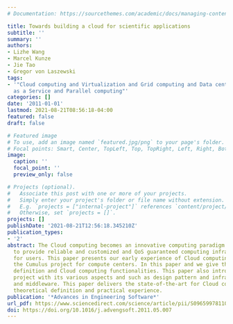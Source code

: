 ```yaml
---
# Documentation: https://sourcethemes.com/academic/docs/managing-content/

title: Towards building a cloud for scientific applications
subtitle: ''
summary: ''
authors:
- Lizhe Wang
- Marcel Kunze
- Jie Tao
- Gregor von Laszewski
tags:
- '"Cloud computing and Virtualization and Grid computing and Data center and Intrastructure
  as a Service and Parallel computing"'
categories: []
date: '2011-01-01'
lastmod: 2021-08-21T08:56:18-04:00
featured: false
draft: false

# Featured image
# To use, add an image named `featured.jpg/png` to your page's folder.
# Focal points: Smart, Center, TopLeft, Top, TopRight, Left, Right, BottomLeft, Bottom, BottomRight.
image:
  caption: ''
  focal_point: ''
  preview_only: false

# Projects (optional).
#   Associate this post with one or more of your projects.
#   Simply enter your project's folder or file name without extension.
#   E.g. `projects = ["internal-project"]` references `content/project/deep-learning/index.md`.
#   Otherwise, set `projects = []`.
projects: []
publishDate: '2021-08-21T12:56:18.345210Z'
publication_types:
- '2'
abstract: The Cloud computing becomes an innovative computing paradigm and which aims
  to provide reliable and customized and QoS guaranteed computing infrastructures
  for users. This paper presents our early experience of Cloud computing based on
  the Cumulus project for compute centers. In this paper and we give the Cloud computing
  definition and Cloud computing functionalities. This paper also introduces the Cumulus
  project with its various aspects and such as design pattern and infrastructure and
  and middleware. This paper delivers the state-of-the-art for Cloud computing with
  theoretical definition and practical experience.
publication: '*Advances in Engineering Software*'
url_pdf: https://www.sciencedirect.com/science/article/pii/S0965997811001141
doi: https://doi.org/10.1016/j.advengsoft.2011.05.007
---
```

